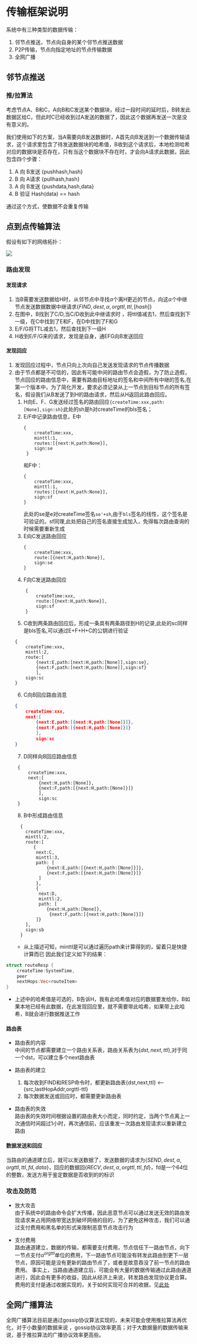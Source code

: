 # 传输框架说明
系统中有三种类型的数据传输：
1. 邻节点推送，节点向自身的某个邻节点推送数据
2. P2P传输，节点向指定地址的节点传输数据
3. 全网广播


## 邻节点推送 
### 推/拉算法
考虑节点A、B和C，A向B和C发送某个数据块，经过一段时间的延时后，B转发此数据区给C，但此时C已经收到过A发送的数据了，因此这个数据再发送一次是没有意义的。

我们使用如下的方案，当A需要向B发送数据时，A首先向B发送到一个数据传输请求，这个请求里包含了待发送数据块的哈希值，B收到这个请求后，本地检测哈希对应的数据块是否存在，只有当这个数据块不存在时，才会向A请求此数据，因此包含四个步骤：
1.  A 向 B发送 {pushhash,hash}
2.  B 向 A请求 {pullhash,hash}
3.  A 向 B发送 {pushdata,hash,data}
4.  B 验证 Hash(data) == hash

通过这个方式，使数据不会重复传输


## 点到点传输算法

假设有如下的网络拓扑：

![](route.png)
### 路由发现

#### 发现请求
1. 当B需要发送数据给H时，从邻节点中寻找$\alpha$个离H更近的节点，向这$\alpha$个中继节点发送数据数据中继请求$\{FIND,dest,\alpha,orgttl,ttl,[hash]\}$
2. 在图中，B找到了C/D,当C/D收到此中继请求时 ，将ttl值减去1，然后查找到下一级，在C中找到了E和F，在D中找到了F和G
3. E/F/G将TTL减去1，然后查找到下一级H
4. H收到E/F/G来的请求，发现是自身，通EFG向B发送回应
   
#### 发现回应
1. 发现回应过程中，节点只向上次向自己发送发现请求的节点传播数据
3. 由于节点都是不可信的，因此有可能中间的路由节点会造假，为了防止造假，节点回应的路由信息中，需要有路由目标地址的签名和中间所有中继的签名,在第一个版本中，为了简化开发，要求必须记录从上一节点到目标节点的所有签名，假设我们从B发送了到H的路由请求，然后从H返回此路由回应。
   1. H向E、F、G发送经过签名的路由回应`{createTime:xxx,path:[None],sign:sh}`此处的sh是h对createTime的bls签名；
   2. E/F中记录路由信息，E中
        ```
        {
            createTime:xxx,
            minttl:1,
            routes:[{next:H,path:None}],
            sign:se
         }
        ```
        和F中：
        ```
        {
            createTime:xxx,
            minttl:1,
            routes:[{next:H,path:None}],
            sign:sf
        }
        ```
        此处的se是e对createTime签名`se'+sh`,由于`bls`签名的线性，这个签名是可验证的。sf同理,此处把自己的签名直接生成加入，免得每次路由查询的时候需要重新生成
   3. E向C发送路由回应
        ```
        {
            createTime:xxx,
            route:[{next:H,path:None}],
            sign:se
        }
        ```
   4. F向C发送路由回应
    ```
        {
            createTime:xxx,
            route:[{next:H,path:None}],
            sign:sf
        }
    ````  
   5. C收到两条路由回应后，形成一条具有两条路径到H的记录,此处的sc同样是bls签名,可以通过E+F+H+C的公钥进行验证
    ```
    {
        createTime:xxx,
        minttl:2,
        route:[
            {next:E,path:[next:H,path:[None]],sign:se},
            {next:F,path:[next:H,path:[None]],sign:sf}
            ],
        sign:sc
    }
    ```
   6. C向B回应路由消息
    ```json
    {
        createTime:xxx,
        next:[
            {next:E,path:[{next:H,path:[None]}]},
            {next:F,path:[{next:H,path:[None]}]}
            ],
            sign:sc
    }
    ```
   7. D同样向B回应路由信息
   ```dotnetcli
    {
        createTime:xxx,
        next:[
            {next:H,path:[None]},
            {next:F,path:[{next:H,path:[None]}]}
            ],
            sign:sc
    }
   ```
   8. B中形成路由信息
    ```dotnetcli
      {
        createTime:xxx,
        minttl:2,
        route:[
           {
            next:C,
            minttl:3,
            path: [
                {next:E,path:[{next:H,path:[None]}]},
                {next:F,path:[{next:H,path:[None]}]}
             ]
            },
            {
             next:D,
             minttl:2,
             path: [
                {next:H,path:[None]},
                 {next:F,path:[{next:H,path:[None]}]}
            ]}
        ],
        sign:sb
      }
    ```
    * 从上描述可知，minttl是可以通过遍历path来计算得到的，留着只是快捷计算而已
因此我们定义如下的结果：
```rust
struct routeResp {
    createTime:SystemTime,
    peer
    nextHops:Vec<routeItem>
}
```
* 上述中的哈希值是可选的，B告诉H，我有此哈希值对应的数据要发给你，B如果本地已经有此数据，在此发现回应里，就不需要带此哈希，如果带上此哈希，B就会进行数据推送工作



#### 路由表
* 路由表的内容  
  中间的节点都需要建立一个路由关系表，路由关系表为$\{dst,next,ttl\}$,对于同一个dst，可以建立多个next路由表
* 路由表的建立  
   1) 每次收到FIND和RESP命令时，都更新路由表{dst,next,ttl} <-- {src,lastHopAddr,orgttl-ttl}
   2) 每次数据发送或回应时，都需要更新路由表

* 路由表的失效   
  路由表的失效时间根据设置的路由表大小而定，同时约定，当两个节点离上一次通信时间超过1小时，再次通信前，应该重发一次路由发现请求以重新建立路由



#### 数据发送和回应
当路由的通道建立后，就可以发送数据了，发送数据的请求为$\{SEND,dest,\alpha,orgttl,ttl,fd,data\}$，回应的数据回$\{RECV,dest,\alpha,orgttl,ttl,fd\}$，fd是一个64位的整数，发送方用于鉴定数据是否收到的的标识

### 攻击及防范
* 放大攻击  
  由于系统中的路由命令会扩大传播，因此恶意节点可以通过发送无效的路由发现请求来占用网络带宽达到破坏网络的目的，为了避免这种攻击，我们可以通过支付费用和黑名单的形式来限制恶意节点攻击行为 

* 支付费用  
    路由通道建立，数据的传输，都需要支付费用，节点信任下一路由节点，向下一节点支付$\alpha^{orgttl}$单位的费用，下一路由节点可能没有转发此路由到更下一层节点，原因可能是没有更新的路由节点了，或者是故意吞没了前一节点的路由费用。 事实上，当路由通道建立后，可能会有大量的数据传输通过此路由通道进行，因此会有更多的收益，因此从经济上来说，转发路由发现协议更合算。  
    费用的支付是通过收据实现的，关于如何实现可合并的收据，见[此处]()



## 全网广播算法
全网广播算法目前是通过gossip协议算法实现的，未来可能会使用推拉算法再优化，对于小数量的数据来说 ，gossip协议效率更高；对于大数据量的数据传输来说，基于推拉算法的广播协议效率更高些。


